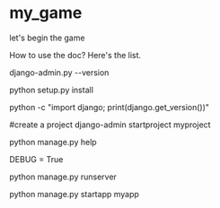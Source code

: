 # my_game
let's begin the game

How to use the doc?
Here's the list.

django-admin.py --version

python setup.py install

python -c "import django; print(django.get_version())"

#create a project
django-admin startproject myproject

python manage.py help

DEBUG = True

python manage.py runserver

python manage.py startapp myapp